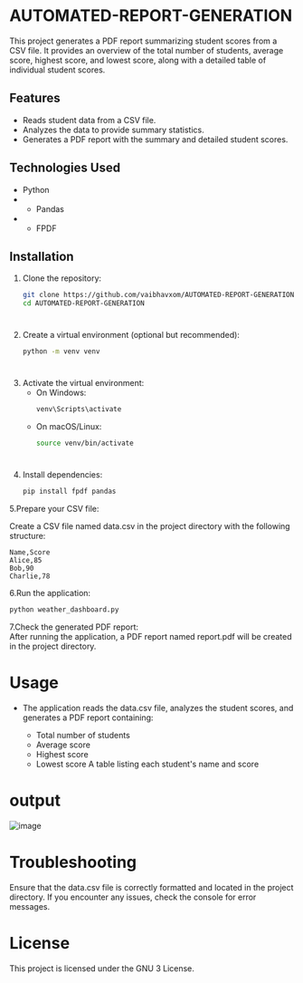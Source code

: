 # AUTOMATED-REPORT-GENERATION

This project generates a PDF report summarizing student scores from a CSV file. It provides an overview of the total number of students, average score, highest score, and lowest score, along with a detailed table of individual student scores.

## Features

- Reads student data from a CSV file.
- Analyzes the data to provide summary statistics.
- Generates a PDF report with the summary and detailed student scores.

## Technologies Used

- Python
- - Pandas
- - FPDF

## Installation

1. Clone the repository:
    ```bash
    git clone https://github.com/vaibhavxom/AUTOMATED-REPORT-GENERATION.git
    cd AUTOMATED-REPORT-GENERATION
    ```
#
2. Create a virtual environment (optional but recommended):
    ```bash
    python -m venv venv
    ```
#
3. Activate the virtual environment:
    - On Windows:
      ```bash
      venv\Scripts\activate
      ```
    - On macOS/Linux:
      ```bash
      source venv/bin/activate
      ```
#
4. Install dependencies:
    ```bash
   pip install fpdf pandas
    ```
5.Prepare your CSV file:

Create a CSV file named data.csv in the project directory with the following structure:
```csv
Name,Score
Alice,85
Bob,90
Charlie,78
```    
6.Run the application:
```bash
python weather_dashboard.py
```

7.Check the generated PDF report:  
After running the application, a PDF report named report.pdf will be created in the project directory.  

# Usage  

  - The application reads the data.csv file, analyzes the student scores, and generates a PDF report containing:  

    - Total number of students  
    - Average score  
    - Highest score  
    - Lowest score
  A table listing each student's name and score
# output  
![image](https://github.com/user-attachments/assets/5b6365dd-63e1-48ac-8239-49196f3c1af5)


# Troubleshooting
Ensure that the data.csv file is correctly formatted and located in the project directory.
If you encounter any issues, check the console for error messages.  

# License
This project is licensed under the GNU 3 License.


